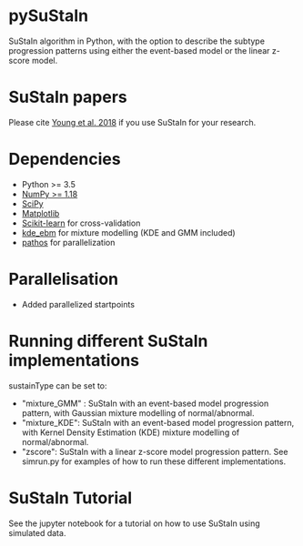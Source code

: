 pySuStaIn
============

SuStaIn algorithm in Python, with the option to describe the subtype progression patterns using either the event-based model or the linear z-score model.

SuStaIn papers
============
Please cite [Young et al. 2018](https://doi.org/10.1038/s41467-018-05892-0) if you use SuStaIn for your research.

Dependencies
============
- Python >= 3.5 
- [NumPy >= 1.18](https://github.com/numpy/numpy)
- [SciPy](https://github.com/scipy/scipy)
- [Matplotlib](https://github.com/matplotlib/matplotlib)
- [Scikit-learn](https://scikit-learn.org) for cross-validation
- [kde_ebm](https://github.com/noxtoby/kde_ebm_open) for mixture modelling (KDE and GMM included)
- [pathos](https://github.com/uqfoundation/pathos) for parallelization

Parallelisation
===============
- Added parallelized startpoints

Running different SuStaIn implementations
===============
sustainType can be set to:
  - "mixture_GMM" : SuStaIn with an event-based model progression pattern, with Gaussian mixture modelling of normal/abnormal.
  - "mixture_KDE":  SuStaIn with an event-based model progression pattern, with Kernel Density Estimation (KDE) mixture modelling of normal/abnormal.
  - "zscore":       SuStaIn with a linear z-score model progression pattern.
 See simrun.py for examples of how to run these different implementations.

SuStaIn Tutorial
===============  
See the jupyter notebook for a tutorial on how to use SuStaIn using simulated data.
